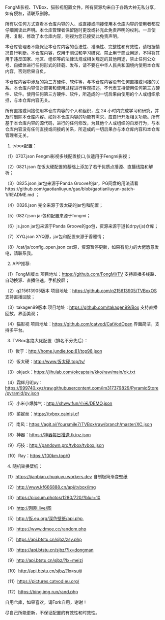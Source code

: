 FongMi影视、TVBox、猫影视配置文件。所有资源均来自于各路大神无私分享，如有侵权，请联系删除。

所有以任何方式查看本仓库内容的人、或直接或间接使用本仓库内容的使用者都应仔细阅读此声明。本仓库管理者保留随时更改或补充此免责声明的权利。一旦使用、复制、修改了本仓库内容，则视为您已接受此免责声明。

本仓库管理者不能保证本仓库内容的合法性、准确性、完整性和有效性，请根据情况自行判断。本仓库内容，仅用于测试和学习研究，禁止用于商业用途，不得将其用于违反国家、地区、组织等的法律法规或相关规定的其他用途，禁止任何公众号、自媒体进行任何形式的转载、发布，请不要在中华人民共和国境内使用本仓库内容，否则后果自负。

本仓库内容中涉及的第三方硬件、软件等，与本仓库内容没有任何直接或间接的关系。本仓库内容仅对部署和使用过程进行客观描述，不代表支持使用任何第三方硬件、软件。使用任何第三方硬件、软件，所造成的一切后果由使用的个人或组织承担，与本仓库内容无关。

所有直接或间接使用本仓库内容的个人和组织，应 24 小时内完成学习和研究，并及时删除本仓库内容。如对本仓库内容的功能有需求，应自行开发相关功能。所有基于本仓库内容的源代码，进行的任何修改，为其他个人或组织的自发行为，与本仓库内容没有任何直接或间接的关系，所造成的一切后果亦与本仓库内容和本仓库管理者无关。


1. tvbox配置：

（1）0707.json  Fengmi影视多线配置接口,仅适用于Fengmi影视；

（2）0821.json  在饭太硬配置的基础上添加了若干优质点播源、直播线路和解析；

（3）0825.json  jar包来源于Panda Groove的jar，PG网盘的用法请看https://github.com/gaotianliuyun/gao/blob/gaotianliuyun-patch-1/README.md ；

（4）0826.json  完全来源于饭太硬的jar包和配置；

（5）0827.json  jar包和配置来源于fongmi；

（6）js.json  jar包来源于Panda Groove的go包，资源来源于道长drpy(js)仓库；

（7）XYQ.json  XYQ源，jar包和配置来源于香雅情；

（8）/cat/js/config_open.json  cat源，资源暂停更新，如果有能力的大佬愿意发电，请联系我。

2. APP推荐:

（1）FongMi版本  项目地址：https://github.com/FongMi/TV 支持直播多线路、自动换源、直播倍速，手机投屏；

（2）q215613905版本  项目地址：https://github.com/q215613905/TVBoxOS 支持直播回放；

（3）takagen99版本  项目地址：https://github.com/takagen99/Box 支持直播回放，界面美观；

（4）猫影视   项目地址：https://github.com/catvod/CatVodOpen 界面简洁，支持多平台。

3. TVBox各路大佬配置（排名不分先后）：

（1）俊于：http://home.jundie.top:81/top98.json

（2）饭太硬：http://www.饭太硬.top/tv/

（3）okjack：https://jihulab.com/okcaptain/kko/raw/main/ok.txt

（4）霜辉月明py：https://999740.xyz/raw.githubusercontent.com/lm317379829/PyramidStore/pyramid/py.json

（5）小米小爆脾气：http://xhww.fun/小米/DEMO.json

（6）菜妮丝：https://tvbox.cainisi.cf

（7）南风：https://agit.ai/Yoursmile7/TVBox/raw/branch/master/XC.json

（8）神器：https://神器每日推送.tk/pz.json

（9）巧技：http://pandown.pro/tvbox/tvbox.json

（10）Ray：https://100km.top/0

4. 随机轮换壁纸：

（1）https://jianbian.chuqiuyu.workers.dev 自制极简渐变壁纸

（2）http://www.kf666888.cn/api/tvbox/img

（3）https://picsum.photos/1280/720/?blur=10

（4）http://刚刚.live/图 

（5）http://饭.eu.org/深色壁纸/api.php,

（6）https://www.dmoe.cc/random.php

（7）https://api.btstu.cn/sjbz/zsy.php

（8）https://api.btstu.cn/sjbz/?lx=dongman

（9）http://api.btstu.cn/sjbz/?lx=meizi

（10）http://api.btstu.cn/sjbz/?lx=suiji

（11）https://pictures.catvod.eu.org/

（12）https://bing.img.run/rand.php

自用仓库，如果喜欢，请Fork自用，谢谢！

尽自己所能更新，不保证配置的有效性和时效性。

